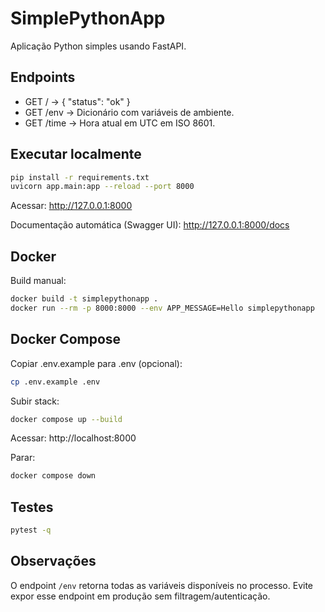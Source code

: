 # SimplePythonApp

Aplicação Python simples usando FastAPI.

## Endpoints

- GET / -> { "status": "ok" }
- GET /env -> Dicionário com variáveis de ambiente.
- GET /time -> Hora atual em UTC em ISO 8601.

## Executar localmente

```bash
pip install -r requirements.txt
uvicorn app.main:app --reload --port 8000
```

Acessar: http://127.0.0.1:8000

Documentação automática (Swagger UI): http://127.0.0.1:8000/docs

## Docker

Build manual:
```bash
docker build -t simplepythonapp .
docker run --rm -p 8000:8000 --env APP_MESSAGE=Hello simplepythonapp
```

## Docker Compose

Copiar .env.example para .env (opcional):
```bash
cp .env.example .env
```

Subir stack:
```bash
docker compose up --build
```

Acessar: http://localhost:8000

Parar:
```bash
docker compose down
```

## Testes

```bash
pytest -q
```

## Observações

O endpoint `/env` retorna todas as variáveis disponíveis no processo. Evite expor esse endpoint em produção sem filtragem/autenticação.